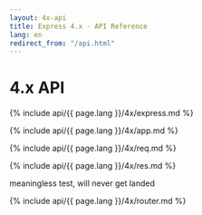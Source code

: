 ```yaml
---
layout: 4x-api
title: Express 4.x - API Reference
lang: en
redirect_from: "/api.html"
---
```

<div id="api-doc" markdown="1">

  <h1>4.x API</h1>

  <a id='express' class='h2'></a>
  {% include api/{{ page.lang }}/4x/express.md %}

  <a id='app' class='h2'></a>
  {% include api/{{ page.lang }}/4x/app.md %}

  <a id='req' class='h2'></a>
  {% include api/{{ page.lang }}/4x/req.md %}

  <a id='res' class='h2'></a>
  {% include api/{{ page.lang }}/4x/res.md %}

  <p>meaningless test, will never get landed</p>

  <a id='router' class='h2'></a>
  {% include api/{{ page.lang }}/4x/router.md %}

</div>
